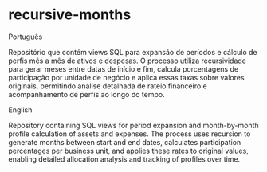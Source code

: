 # recursive-months
Português

Repositório que contém views SQL para expansão de períodos e cálculo de perfis mês a mês de ativos e despesas. O processo utiliza recursividade para gerar meses entre datas de início e fim, calcula porcentagens de participação por unidade de negócio e aplica essas taxas sobre valores originais, permitindo análise detalhada de rateio financeiro e acompanhamento de perfis ao longo do tempo.



English

Repository containing SQL views for period expansion and month-by-month profile calculation of assets and expenses. The process uses recursion to generate months between start and end dates, calculates participation percentages per business unit, and applies these rates to original values, enabling detailed allocation analysis and tracking of profiles over time.
